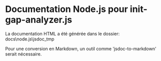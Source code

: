 # Documentation Node.js pour init-gap-analyzer.js

La documentation HTML a été générée dans le dossier: docs\node.js\jsdoc_tmp

Pour une conversion en Markdown, un outil comme 'jsdoc-to-markdown' serait nécessaire.
